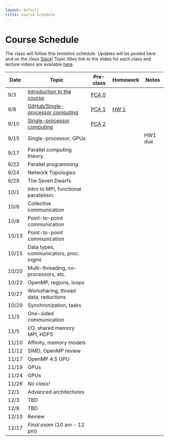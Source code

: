 ```yaml
---
layout: default
title: Course Schedule
---
```


# Course Schedule

The class will follow this _tentative_ schedule. Updates will be posted here and on the class [Slack](http://cmse-822.slack.com)!
Topic titles link to the slides for each class and lecture videos are available [here](https://drive.google.com/drive/folders/1lmzH8miLcIRv9l3_hvKaNXaPLlmsB-F9?usp=sharing).

Date  | Topic                      | Pre-class | Homework | Notes
------|----------------------------|-----------|-------------|------
9/3   | [Introduction to the course ](assets/Lecture0.pdf) | [PCA 0](assignments/pca0.md) |  |
9/8   | [GitHub/Single-processor computing](assets/Lecture1.pdf) | [PCA 1](assignments/pca1.md) | [HW 1](assignments/hw1.md) |
9/10  | [Single-processor computing](assets/Lecture2.pdf) | [PCA 2](assignments/pca2.md) | |
9/15  | Single-processor, GPUs |  |  | HW1 due
9/17  | Parallel computing theory  |  | |
9/22  | Parallel programming       |  | |
9/24  | Network Topologies 
9/29  | The Seven Dwarfs           | | | 
10/1  | Intro to MPI, functional parallelism   |  |  |
10/6  | Collective communication |  |  |
10/8  | Point-to-point communication |  | |
10/13 | Point-to-point communication |  |  |
10/15 | Data types, communicators, proc. mgmt.    |  |  |
10/20 | Multi-threading, co-processors, etc.     | |  |
10/22 | OpenMP, regions, loops |  |  |
10/27 | Worksharing, thread data, reductions |  | |
10/29 | Synchronization, tasks     | | |
11/3  | One-sided communication | |  |
11/5  |  I/O, shared memory MPI, HDF5        |  |  |
11/10 | Affinity, memory models |  |  |
11/12 | SIMD, OpenMP review | | |
11/17 | OpenMP 4.5 GPU    |  | |
11/19 | GPUs   |  | | 
11/24 | GPUs | |  |
11/26 | _No class!_    | | |
12/1  | Advanced architectures        | | |
12/3  | TBD            | | |
12/8  | TBD | | |
12/10 | Review          | | | 
12/17 | _Final exam_ (10 am - 12 pm) | | |